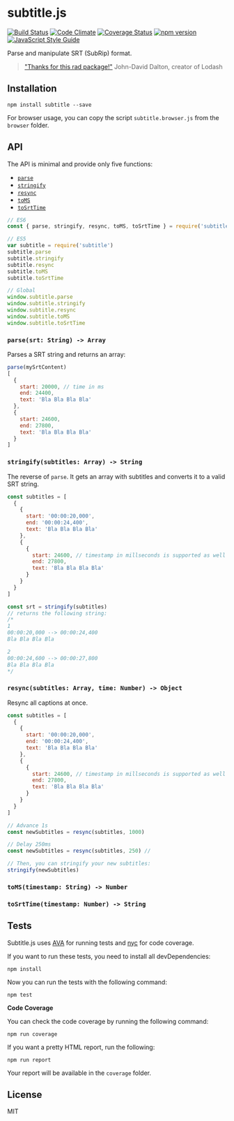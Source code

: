 # subtitle.js

[![Build Status](https://travis-ci.org/gsantiago/subtitle.js.svg?branch=master)](https://travis-ci.org/gsantiago/subtitle.js)
[![Code Climate](https://codeclimate.com/github/gsantiago/subtitle.js/badges/gpa.svg)](https://codeclimate.com/github/gsantiago/subtitle.js)
[![Coverage Status](https://coveralls.io/repos/github/gsantiago/subtitle.js/badge.svg?branch=master)](https://coveralls.io/github/gsantiago/subtitle.js?branch=master)
[![npm version](https://badge.fury.io/js/subtitle.svg)](http://badge.fury.io/js/subtitle)
[![JavaScript Style Guide](https://img.shields.io/badge/code%20style-standard-brightgreen.svg)](http://standardjs.com/)

Parse and manipulate SRT (SubRip) format.

> ["Thanks for this rad package!"](https://github.com/gsantiago/subtitle.js/pull/15#issuecomment-282879854)
> John-David Dalton, creator of Lodash

## Installation

`npm install subtitle --save`

For browser usage, you can copy the script `subtitle.browser.js`
from the `browser` folder.

## API

The API is minimal and provide only five functions:

* [`parse`](#parsesrt-string---array)
* [`stringify`](#stringifysubtitles-array---string)
* [`resync`](#resyncsubtitles-array-time-number---object)
* [`toMS`](#tomstimestamp-string---number)
* [`toSrtTime`](#tosrttimetimestamp-number---string)

```js
// ES6
const { parse, stringify, resync, toMS, toSrtTime } = require('subtitle')

// ES5
var subtitle = require('subtitle')
subtitle.parse
subtitle.stringify
subtitle.resync
subtitle.toMS
subtitle.toSrtTime

// Global
window.subtitle.parse
window.subtitle.stringify
window.subtitle.resync
window.subtitle.toMS
window.subtitle.toSrtTime
```

### `parse(srt: String) -> Array`

Parses a SRT string and returns an array:

```js
parse(mySrtContent)
[
  {
    start: 20000, // time in ms
    end: 24400,
    text: 'Bla Bla Bla Bla'
  },
  {
    start: 24600,
    end: 27800,
    text: 'Bla Bla Bla Bla'
  }
]
```

### `stringify(subtitles: Array) -> String`

The reverse of `parse`. It gets an array with subtitles and converts it to a valid SRT string.

```js
const subtitles = [
  {
    {
      start: '00:00:20,000',
      end: '00:00:24,400',
      text: 'Bla Bla Bla Bla'
    },
    {
      {
        start: 24600, // timestamp in millseconds is supported as well
        end: 27800,
        text: 'Bla Bla Bla Bla'
      }
    }
  }
]

const srt = stringify(subtitles)
// returns the following string:
/*
1
00:00:20,000 --> 00:00:24,400
Bla Bla Bla Bla

2
00:00:24,600 --> 00:00:27,800
Bla Bla Bla Bla
*/
```

### `resync(subtitles: Array, time: Number) -> Object`

Resync all captions at once.

```js
const subtitles = [
  {
    {
      start: '00:00:20,000',
      end: '00:00:24,400',
      text: 'Bla Bla Bla Bla'
    },
    {
      {
        start: 24600, // timestamp in millseconds is supported as well
        end: 27800,
        text: 'Bla Bla Bla Bla'
      }
    }
  }
]

// Advance 1s
const newSubtitles = resync(subtitles, 1000)

// Delay 250ms
const newSubtitles = resync(subtitles, 250) //

// Then, you can stringify your new subtitles:
stringify(newSubtitles)
```

### `toMS(timestamp: String) -> Number`

### `toSrtTime(timestamp: Number) -> String`

## Tests

Subtitle.js uses [AVA](https://github.com/avajs/ava) for running tests and [nyc](https://github.com/istanbuljs/nyc) for code coverage.

If you want to run these tests, you need to install all devDependencies:

`npm install`

Now you can run the tests with the following command:

`npm test`

**Code Coverage**

You can check the code coverage by running the following command:

`npm run coverage`

If you want a pretty HTML report, run the following:

`npm run report`

Your report will be available in the `coverage` folder.

## License

MIT
